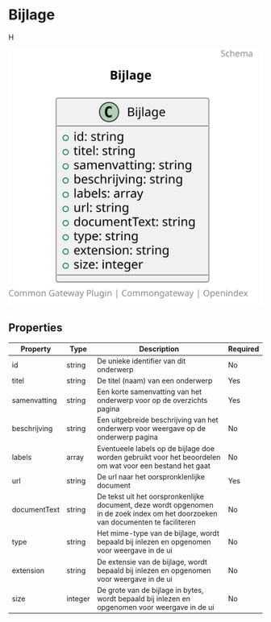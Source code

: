 # Bijlage

H

![Class Diagram](https://github.com/CommonGateway/OpenIndex/blob/documentation-2024/docs/schema/bijlage.svg)

## Properties

| Property | Type | Description | Required |
|----------|------|-------------|----------|
| id | string | De unieke identifier van dit onderwerp | No |
| titel | string | De titel (naam) van een onderwerp | Yes |
| samenvatting | string | Een korte samenvatting van het onderwerp voor op de overzichts pagina | Yes |
| beschrijving | string | Een uitgebreide beschrijving van het onderwerp voor weergave op de onderwerp pagina | No |
| labels | array | Eventueele labels op de bijlage doe worden gebruikt voor het beoordelen om wat voor een bestand het gaat | No |
| url | string | De url naar het oorspronklenlijke document | Yes |
| documentText | string | De tekst uit het oorspronkenlijke document, deze wordt opgenomen in de zoek index om het doorzoeken van documenten te faciliteren | No |
| type | string | Het mime-type van de bijlage, wordt bepaald bij inlezen en opgenomen voor weergave in de ui | No |
| extension | string | De extensie van de bijlage, wordt bepaald bij inlezen en opgenomen voor weergave in de ui | No |
| size | integer | De grote van de bijlage in bytes, wordt bepaald bij inlezen en opgenomen voor weergave in de ui | No |
